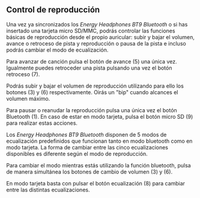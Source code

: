## Control de reproducción

Una vez ya sincronizados los *Energy Headphones BT9 Bluetooth* o si has insertado una tarjeta micro SD/MMC, podrás controlar las funciones básicas de reproducción desde el propio auricular: subir y bajar el volumen, avance o retroceso de pista y reproducción o pausa de la pista e incluso podrás cambiar el modo de ecualización.

Para avanzar de canción pulsa el botón de avance (5) una única vez. Igualmente puedes retroceder una pista pulsando una vez el botón retroceso (7).

Podrás subir y bajar el volumen de reproducción utilizando para ello los botones (3) y (6) respectivamente. Oirás un "bip"  cuando alcances el volumen máximo.

Para pausar o reanudar la reproducción pulsa una única vez el botón Bluetooth (1). En caso de estar en modo tarjeta, pulsa el botón micro SD (9) para realizar estas acciones.

Los *Energy Headphones BT9 Bluetooth* disponen de 5 modos de ecualización predefinidos que funcionan tanto en modo bluetooth como en modo tarjeta. La forma de cambiar entre las cinco ecualizaciones disponibles es diferente según el modo de reproducción.

Para cambiar el modo mientras estás utilizando la función bluetooth, pulsa de manera simultánea los botones de cambio de volumen (3) y (6).

En modo tarjeta basta con pulsar el botón ecualización (8) para cambiar entre las distintas ecualizaciones.


